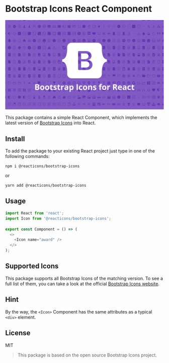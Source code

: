 # Bootstrap Icons React Component

![](hero.png)

This package contains a simple React Component, which implements the latest version of [Bootstrap Icons](https://github.com/twbs/icons) into React.

## Install

To add the package to your existing React project just type in one of the following commands:

```
npm i @reacticons/bootstrap-icons
```

or

```
yarn add @reacticons/bootstrap-icons
```

## Usage

```js
import React from 'react';
import Icon from '@reacticons/bootstrap-icons';

export const Component = () => (
  <>
    <Icon name="award" />
  </>
);
```

## Supported Icons

This package supports all Bootstrap Icons of the matching version. To see a full list of them, you can take a look at the official [Bootstrap Icons website](https://icons.getbootstrap.com/).

## Hint

By the way, the `<Icon>` Component has the same attributes as a typical `<div>` element.

## License
MIT
> This package is based on the open source Bootstrap Icons project.